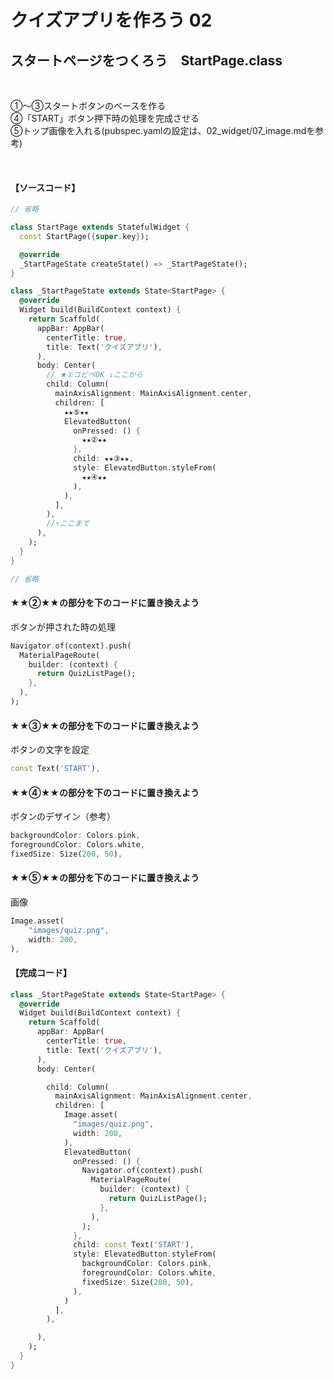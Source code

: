 # **クイズアプリを作ろう 02**

## **スタートページをつくろう　StartPage.class**

<br>

①〜③スタートボタンのベースを作る  
④「START」ボタン押下時の処理を完成させる  
⑤トップ画像を入れる(pubspec.yamlの設定は、02_widget/07_image.mdを参考)  

<br>

#### **【ソースコード】**

```dart
// 省略

class StartPage extends StatefulWidget {
  const StartPage({super.key});

  @override
  _StartPageState createState() => _StartPageState();
}

class _StartPageState extends State<StartPage> {
  @override
  Widget build(BuildContext context) {
    return Scaffold(
      appBar: AppBar(
        centerTitle: true,
        title: Text('クイズアプリ'),
      ),
      body: Center(
        // ★①コピペOK ↓ここから
        child: Column(
          mainAxisAlignment: MainAxisAlignment.center,
          children: [
            ★★⑤★★
            ElevatedButton(
              onPressed: () {
                ★★②★★
              },
              child: ★★③★★,
              style: ElevatedButton.styleFrom(
                ★★④★★
              ),
            ),
          ],
        ),
        //↑ここまで
      ),
    );
  }
}

// 省略

```
#### ★★②★★の部分を下のコードに置き換えよう

ボタンが押された時の処理

```dart
Navigator.of(context).push(
  MaterialPageRoute(
    builder: (context) {
      return QuizListPage();
    },
  ),
);
```

#### ★★③★★の部分を下のコードに置き換えよう

ボタンの文字を設定

```dart
const Text('START'),
```

#### ★★④★★の部分を下のコードに置き換えよう

ボタンのデザイン（参考）

```dart
backgroundColor: Colors.pink,
foregroundColor: Colors.white,
fixedSize: Size(200, 50),
```

#### ★★⑤★★の部分を下のコードに置き換えよう

画像

```dart
Image.asset(
    "images/quiz.png",
    width: 200,
),
```


#### **【完成コード】**

```dart
class _StartPageState extends State<StartPage> {
  @override
  Widget build(BuildContext context) {
    return Scaffold(
      appBar: AppBar(
        centerTitle: true,
        title: Text('クイズアプリ'),
      ),
      body: Center(

        child: Column(
          mainAxisAlignment: MainAxisAlignment.center,
          children: [
            Image.asset(
              "images/quiz.png",
              width: 200,
            ),
            ElevatedButton(
              onPressed: () {
                Navigator.of(context).push(
                  MaterialPageRoute(
                    builder: (context) {
                      return QuizListPage();
                    },
                  ),
                );
              },
              child: const Text('START'),
              style: ElevatedButton.styleFrom(
                backgroundColor: Colors.pink,
                foregroundColor: Colors.white,
                fixedSize: Size(200, 50),
              ),
            )
          ],
        ),

      ),
    );
  }
}
```
